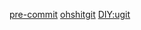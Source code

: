 [pre-commit](https://pre-commit.com/)
[ohshitgit](https://ohshitgit.com/)
[DIY:ugit](https://www.leshenko.net/p/ugit/)